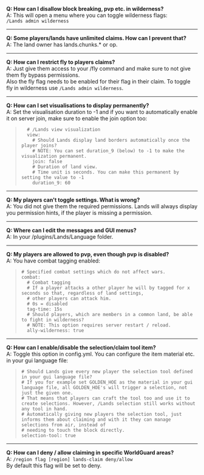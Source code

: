 **Q: How can I disallow block breaking, pvp etc. in wilderness?**\
A: This will open a menu where you can toggle wilderness flags:\
`/Lands admin wilderness`

***

**Q: Some players/lands have unlimited claims. How can I prevent that?**\
A: The land owner has lands.chunks.* or op.

***

**Q: How can I restrict fly to players claims?**\
A: Just give them access to your /fly command and make sure to not give them fly bypass permissions.\
Also the fly flag needs to be enabled for their flag in their claim. To toggle fly in wilderness use `/Lands admin wilderness`.

***

**Q: How can I set visualisations to display permanently?**\
A: Set the visualisation duration to -1 and if you want to automatically enable it on server join, make sure to enable the join option too:
> ```
>   # /Lands view visualization
>   view:
>     # Should Lands display land borders automatically once the player joins?
>     # NOTE: You can set duration_9 (below) to -1 to make the visualization permanent.
>     join: false
>     # Duration of land view.
>     # Time unit is seconds. You can make this permanent by setting the value to -1
>     duration_9: 60
> ```


***

**Q: My players can't toggle settings. What is wrong?**\
A: You did not give them the required permissions. Lands will always display you permission hints, if the player is missing  a permission.


***

**Q: Where can I edit the messages and GUI menus?**\
A: In your /plugins/Lands/Language folder.

***

**Q: My players are allowed to pvp, even though pvp is disabled?**\
A: You have combat tagging enabled:
>   ```
>   # Specified combat settings which do not affect wars.
>   combat:
>     # Combat tagging
>     # If a player attacks a other player he will by tagged for x seconds so that, regardless of land settings,
>     # other players can attack him.
>     # 0s = disabled
>     tag-time: 15s
>     # Should players, which are members in a common land, be able to fight in wilderness?
>     # NOTE: This option requires server restart / reload.
>     ally-wilderness: true
>   ```

***

**Q: How can I enable/disable the selection/claim tool item?**\
A: Toggle this option in config.yml. You can configure the item material etc. in your gui language file:
>    ```
>    # Should Lands give every new player the selection tool defined in your gui language file?
>    # If you for example set GOLDEN_HOE as the material in your gui language file, all GOLDEN_HOE's will trigger a selection, not just the given one.
>    # That means that players can craft the tool too and use it to create selections. However, /Lands selection still works without any tool in hand.
>    # Automatically giving new players the selection tool, just informs them about claiming and with it they can manage selections from air, instead of 
>    # needing to touch the block directly.
>    selection-tool: true
>    ```

***

**Q: How can I deny / allow claiming in specific WorldGuard areas?**\
A: `/region flag [region] lands-claim deny/allow`\
By default this flag will be set to deny.